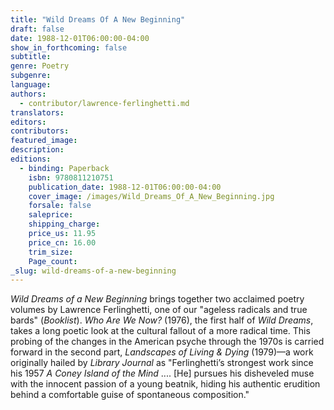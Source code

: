 ```yaml
---
title: "Wild Dreams Of A New Beginning"
draft: false
date: 1988-12-01T06:00:00-04:00
show_in_forthcoming: false
subtitle:
genre: Poetry
subgenre:
language:
authors:
  - contributor/lawrence-ferlinghetti.md
translators:
editors:
contributors:
featured_image:
description:
editions:
  - binding: Paperback
    isbn: 9780811210751
    publication_date: 1988-12-01T06:00:00-04:00
    cover_image: /images/Wild_Dreams_Of_A_New_Beginning.jpg
    forsale: false
    saleprice:
    shipping_charge:
    price_us: 11.95
    price_cn: 16.00
    trim_size:
    Page_count:
_slug: wild-dreams-of-a-new-beginning
---
```


_Wild Dreams of a New Beginning_ brings together two acclaimed poetry volumes by Lawrence Ferlinghetti, one of our "ageless radicals and true bards" (_Booklist_). _Who Are We Now?_ (1976), the first half of _Wild Dreams_, takes a long poetic look at the cultural fallout of a more radical time. This probing of the changes in the American psyche through the 1970s is carried forward in the second part, _Landscapes of Living & Dying_ (1979)––a work originally hailed by _Library Journal_ as "Ferlinghetti’s strongest work since his 1957 _A Coney Island of the Mind_ .... [He] pursues his disheveled muse with the innocent passion of a young beatnik, hiding his authentic erudition behind a comfortable guise of spontaneous composition."

